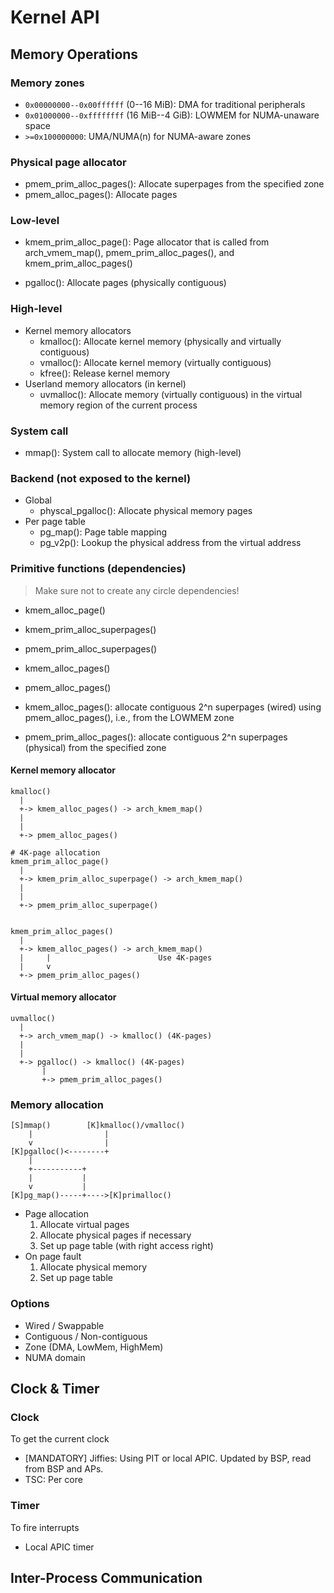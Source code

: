 # Kernel API

## Memory Operations

### Memory zones
* `0x00000000--0x00ffffff` (0--16 MiB): DMA for traditional peripherals
* `0x01000000--0xffffffff` (16 MiB--4 GiB): LOWMEM for NUMA-unaware space
* `>=0x100000000`: UMA/NUMA(n) for NUMA-aware zones

### Physical page allocator
* pmem_prim_alloc_pages(): Allocate superpages from the specified zone
* pmem_alloc_pages(): Allocate pages

### Low-level
* kmem_prim_alloc_page(): Page allocator that is called from arch_vmem_map(),
  pmem_prim_alloc_pages(), and kmem_prim_alloc_pages()

* pgalloc(): Allocate pages (physically contiguous)

### High-level
* Kernel memory allocators
  * kmalloc(): Allocate kernel memory (physically and virtually contiguous)
  * vmalloc(): Allocate kernel memory (virtually contiguous)
  * kfree(): Release kernel memory
* Userland memory allocators (in kernel)
  * uvmalloc(): Allocate memory (virtually contiguous) in the virtual memory
    region of the current process

### System call
* mmap(): System call to allocate memory (high-level)

### Backend (not exposed to the kernel)
* Global
  * physcal_pgalloc(): Allocate physical memory pages
* Per page table
  * pg_map(): Page table mapping
  * pg_v2p(): Lookup the physical address from the virtual address

### Primitive functions (dependencies)

> Make sure not to create any circle dependencies!

* kmem_alloc_page()
* kmem_prim_alloc_superpages()
* pmem_prim_alloc_superpages()

* kmem_alloc_pages()
* pmem_alloc_pages()

* kmem_alloc_pages(): allocate contiguous 2^n superpages (wired) using
  pmem_alloc_pages(), i.e., from the LOWMEM zone
* pmem_prim_alloc_pages(): allocate contiguous 2^n superpages (physical) from
  the specified zone


#### Kernel memory allocator

    kmalloc()
      |
      +-> kmem_alloc_pages() -> arch_kmem_map()
      |
      |
      +-> pmem_alloc_pages()

    # 4K-page allocation
    kmem_prim_alloc_page()
      |
      +-> kmem_prim_alloc_superpage() -> arch_kmem_map()
      |
      |
      +-> pmem_prim_alloc_superpage()


    kmem_prim_alloc_pages()
      |
      +-> kmem_alloc_pages() -> arch_kmem_map()
      |     |                        Use 4K-pages
      |     v
      +-> pmem_prim_alloc_pages()

#### Virtual memory allocator

    uvmalloc()
      |
      +-> arch_vmem_map() -> kmalloc() (4K-pages)
      |
      |
      +-> pgalloc() -> kmalloc() (4K-pages)
           |
           +-> pmem_prim_alloc_pages()

### Memory allocation

    [S]mmap()        [K]kmalloc()/vmalloc()
        |                |
        v                |
    [K]pgalloc()<--------+
        |
        +-----------+
        |           |
        v           |
    [K]pg_map()-----+---->[K]primalloc()

* Page allocation
  1. Allocate virtual pages
  1. Allocate physical pages if necessary
  1. Set up page table (with right access right)
* On page fault
  1. Allocate physical memory
  1. Set up page table



### Options
* Wired / Swappable
* Contiguous / Non-contiguous
* Zone (DMA, LowMem, HighMem)
* NUMA domain

## Clock & Timer
### Clock
To get the current clock
* [MANDATORY] Jiffies: Using PIT or local APIC. Updated by BSP, read from BSP and APs.
* TSC: Per core

### Timer
To fire interrupts
* Local APIC timer

## Inter-Process Communication
